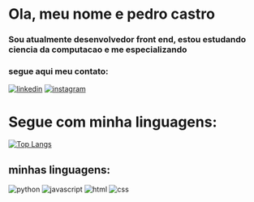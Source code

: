 <div>
  <h1>Ola, meu nome e pedro castro</h2>
  <h3>Sou atualmente desenvolvedor front end, estou estudando ciencia da computacao e me especializando</h3>
  <h3>segue aqui meu contato:</h3>
</div>




[![linkedin](https://img.shields.io/badge/LinkedIn-0077B5?style=for-the-badge&logo=linkedin&logoColor=white)](https://www.linkedin.com/in/pedro-luis-de-lucena-castro-0a1719234/)
[![instagram](https://img.shields.io/badge/Instagram-E4405F?style=for-the-badge&logo=instagram&logoColor=white)](https://www.instagram.com/pedroluisdelucena/)


<div>
  <h1>Segue com minha linguagens:</h1> 
  
</div>

[![Top Langs](https://github-readme-stats.vercel.app/api/top-langs/?username=Pedro-luis-de-lucena&layout=compact)](https://github.com/Pedro-luis-de-lucena/github-readme-stats)

<div>
  <h2>minhas linguagens:</h2> 
</div>




![python](https://img.shields.io/badge/Python-3776AB?style=for-the-badge&logo=python&logoColor=white)
![javascript](https://img.shields.io/badge/JavaScript-323330?style=for-the-badge&logo=javascript&logoColor=F7DF1E)
![html](https://img.shields.io/badge/HTML-239120?style=for-the-badge&logo=html5&logoColor=white)
![css](https://img.shields.io/badge/CSS-239120?&style=for-the-badge&logo=css3&logoColor=white)
